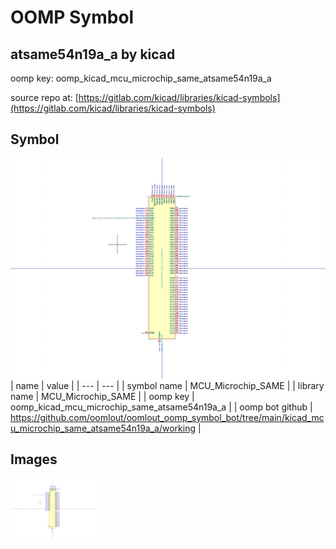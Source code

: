 # OOMP Symbol  
## atsame54n19a_a  by kicad  
  
oomp key: oomp_kicad_mcu_microchip_same_atsame54n19a_a  
  
source repo at: [https://gitlab.com/kicad/libraries/kicad-symbols](https://gitlab.com/kicad/libraries/kicad-symbols)  
## Symbol  
  
[![working.png](working_600.png)](working.png)  
| name | value | 
| --- | --- | 
| symbol name | MCU_Microchip_SAME | 
| library name | MCU_Microchip_SAME | 
| oomp key | oomp_kicad_mcu_microchip_same_atsame54n19a_a | 
| oomp bot github | https://github.com/oomlout/oomlout_oomp_symbol_bot/tree/main/kicad_mcu_microchip_same_atsame54n19a_a/working | 
## Images  
  
[![working.png](working_140.png)](working.png)  
